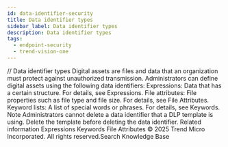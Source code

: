```yaml
---
id: data-identifier-security
title: Data identifier types
sidebar_label: Data identifier types
description: Data identifier types
tags:
  - endpoint-security
  - trend-vision-one
---
```


/*<![CDATA[*/ $('#title').html($('meta[name=map-description]').attr('content')); /*]]>*/ Data identifier types Digital assets are files and data that an organization must protect against unauthorized transmission. Administrators can define digital assets using the following data identifiers: Expressions: Data that has a certain structure. For details, see Expressions. File attributes: File properties such as file type and file size. For details, see File Attributes. Keyword lists: A list of special words or phrases. For details, see Keywords. Note Administrators cannot delete a data identifier that a DLP template is using. Delete the template before deleting the data identifier. Related information Expressions Keywords File Attributes © 2025 Trend Micro Incorporated. All rights reserved.Search Knowledge Base